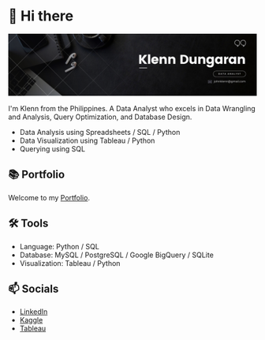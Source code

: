 # 👋 Hi there
![Header](Profile-Header.png)

I'm Klenn from the Philippines. A Data Analyst who excels in Data Wrangling and Analysis, Query Optimization, and Database Design.

* Data Analysis using Spreadsheets / SQL / Python
* Data Visualization using Tableau / Python
* Querying using SQL

## 📚 Portfolio

Welcome to my [Portfolio](https://github.com/Klekzee/Portfolio-Guide/blob/main/README.md).

## 🛠️ Tools

* Language: Python / SQL
* Database: MySQL / PostgreSQL / Google BigQuery / SQLite
* Visualization: Tableau / Python

## 📫 Socials

* [LinkedIn](https://www.linkedin.com/in/klenn-dungaran/)
* [Kaggle](https://www.kaggle.com/klekzee)
* [Tableau](https://public.tableau.com/app/profile/john.klenn.andrew.dungaran/vizzes)
